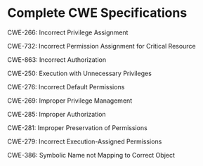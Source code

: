 

# Complete CWE Specifications

CWE-266: Incorrect Privilege Assignment

CWE-732: Incorrect Permission Assignment for Critical Resource

CWE-863: Incorrect Authorization

CWE-250: Execution with Unnecessary Privileges

CWE-276: Incorrect Default Permissions

CWE-269: Improper Privilege Management

CWE-285: Improper Authorization

CWE-281: Improper Preservation of Permissions

CWE-279: Incorrect Execution-Assigned Permissions

CWE-386: Symbolic Name not Mapping to Correct Object